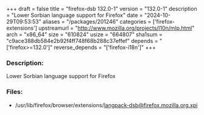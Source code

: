 +++
draft = false
title = "firefox-dsb 132.0-1"
version = "132.0-1"
description = "Lower Sorbian language support for Firefox"
date = "2024-10-29T09:53:53"
aliases = "/packages/201246"
categories = ['firefox-extensions']
upstreamurl = "http://www.mozilla.org/projects/l10n/mlp.html"
arch = "x86_64"
size = "610824"
usize = "664807"
sha1sum = "c9ace388db584e2b92f4ff748f68b288c37effef"
depends = "['firefox>=132.0']"
reverse_depends = "['firefox-i18n']"
+++
### Description: 
Lower Sorbian language support for Firefox

### Files: 
* /usr/lib/firefox/browser/extensions/langpack-dsb@firefox.mozilla.org.xpi
